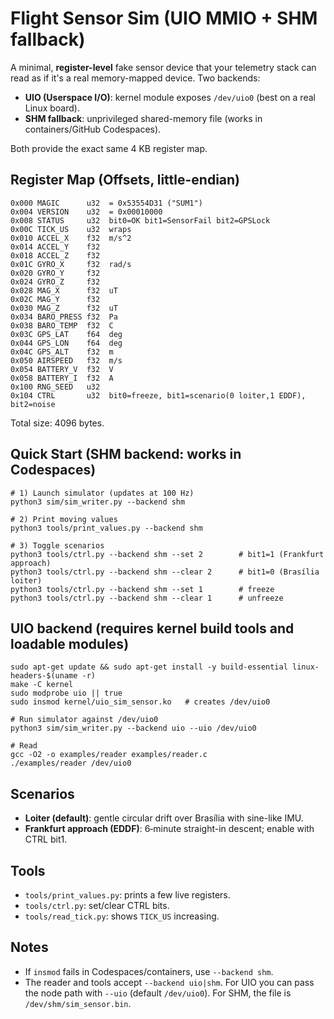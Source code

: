
# Flight Sensor Sim (UIO MMIO + SHM fallback)

A minimal, **register-level** fake sensor device that your telemetry stack can read as if it's a real memory-mapped device. Two backends:

- **UIO (Userspace I/O)**: kernel module exposes `/dev/uio0` (best on a real Linux board).
- **SHM fallback**: unprivileged shared-memory file (works in containers/GitHub Codespaces).

Both provide the exact same 4 KB register map.

## Register Map (Offsets, little-endian)
```
0x000 MAGIC      u32  = 0x53554D31 ("SUM1")
0x004 VERSION    u32  = 0x00010000
0x008 STATUS     u32  bit0=OK bit1=SensorFail bit2=GPSLock
0x00C TICK_US    u32  wraps
0x010 ACCEL_X    f32  m/s^2
0x014 ACCEL_Y    f32
0x018 ACCEL_Z    f32
0x01C GYRO_X     f32  rad/s
0x020 GYRO_Y     f32
0x024 GYRO_Z     f32
0x028 MAG_X      f32  uT
0x02C MAG_Y      f32
0x030 MAG_Z      f32  uT
0x034 BARO_PRESS f32  Pa
0x038 BARO_TEMP  f32  C
0x03C GPS_LAT    f64  deg
0x044 GPS_LON    f64  deg
0x04C GPS_ALT    f32  m
0x050 AIRSPEED   f32  m/s
0x054 BATTERY_V  f32  V
0x058 BATTERY_I  f32  A
0x100 RNG_SEED   u32
0x104 CTRL       u32  bit0=freeze, bit1=scenario(0 loiter,1 EDDF), bit2=noise
```
Total size: 4096 bytes.

## Quick Start (SHM backend: works in Codespaces)
```
# 1) Launch simulator (updates at 100 Hz)
python3 sim/sim_writer.py --backend shm

# 2) Print moving values
python3 tools/print_values.py --backend shm

# 3) Toggle scenarios
python3 tools/ctrl.py --backend shm --set 2        # bit1=1 (Frankfurt approach)
python3 tools/ctrl.py --backend shm --clear 2      # bit1=0 (Brasília loiter)
python3 tools/ctrl.py --backend shm --set 1        # freeze
python3 tools/ctrl.py --backend shm --clear 1      # unfreeze
```

## UIO backend (requires kernel build tools and loadable modules)
```
sudo apt-get update && sudo apt-get install -y build-essential linux-headers-$(uname -r)
make -C kernel
sudo modprobe uio || true
sudo insmod kernel/uio_sim_sensor.ko   # creates /dev/uio0

# Run simulator against /dev/uio0
python3 sim/sim_writer.py --backend uio --uio /dev/uio0

# Read
gcc -O2 -o examples/reader examples/reader.c
./examples/reader /dev/uio0
```

## Scenarios
- **Loiter (default)**: gentle circular drift over Brasília with sine-like IMU.
- **Frankfurt approach (EDDF)**: 6‑minute straight-in descent; enable with CTRL bit1.

## Tools
- `tools/print_values.py`: prints a few live registers.
- `tools/ctrl.py`: set/clear CTRL bits.
- `tools/read_tick.py`: shows `TICK_US` increasing.

## Notes
- If `insmod` fails in Codespaces/containers, use `--backend shm`.
- The reader and tools accept `--backend uio|shm`. For UIO you can pass the node path with `--uio` (default `/dev/uio0`). For SHM, the file is `/dev/shm/sim_sensor.bin`.
